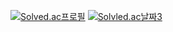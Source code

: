 [![Solved.ac프로필](http://mazassumnida.wtf/api/v2/generate_badge?boj=deom)](https://solved.ac/deom)
[![Solvled.ac날짜3](https://mazandi.herokuapp.com/api?handle=deom&theme=dark)](https://solved.ac/deom)
